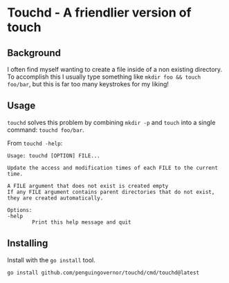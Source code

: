# Touchd - A friendlier version of touch

## Background

I often find myself wanting to create a file inside of a non existing directory.
To accomplish this I usually type something like `mkdir foo && touch foo/bar`, but this is far too many keystrokes for my liking!

## Usage

`touchd` solves this problem by combining `mkdir -p` and `touch` into a single command: `touchd foo/bar`.

 From `touchd -help`:

```
Usage: touchd [OPTION] FILE...

Update the access and modification times of each FILE to the current time.

A FILE argument that does not exist is created empty
If any FILE argument contains parent directories that do not exist, they are created automatically.

Options:
-help
        Print this help message and quit
```

## Installing

Install with the `go install` tool.

```shell
go install github.com/penguingovernor/touchd/cmd/touchd@latest
```
